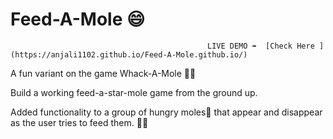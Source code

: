 # Feed-A-Mole 😄

                                                LIVE DEMO ➡  [Check Here ](https://anjali1102.github.io/Feed-A-Mole.github.io/)

 A fun variant on the game Whack-A-Mole 🌟✨

Build a working feed-a-star-mole game from the ground up.

Added functionality to a group of hungry moles👀 that appear and disappear as the user tries to feed them.  🐛🐛


